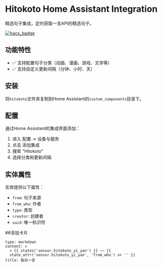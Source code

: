 # Hitokoto Home Assistant Integration

精选句子集成，定时获取一言API的精选句子。

[![hacs_badge](https://img.shields.io/badge/HACS-Custom-41BDF5.svg)](https://hacs.xyz/docs/faq/custom_repositories)


## 功能特性

- ✅ 支持配置句子分类（动画、漫画、游戏、文学等）
- ✅ 支持自定义更新间隔（分钟、小时、天）

## 安装

将`hitokoto`文件夹复制到Home Assistant的`custom_components`目录下。

## 配置

通过Home Assistant的集成界面添加：

1. 进入 配置 -> 设备与服务
2. 点击 添加集成
3. 搜索 "Hitokoto"
4. 选择分类和更新间隔

## 实体属性

实体提供以下属性：
- `from`: 句子来源
- `from_who`: 作者
- `type`: 类型
- `creator`: 创建者
- `uuid`: 唯一标识符


##添加卡片
```
type: markdown
content: >
  > {{ states('sensor.hitokoto_yi_yan') }} —— {{
  state_attr('sensor.hitokoto_yi_yan', 'from_who') or '' }}
title: 每日一言

```